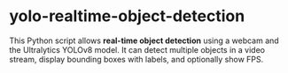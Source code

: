# yolo-realtime-object-detection
This Python script allows **real-time object detection** using a webcam and the Ultralytics YOLOv8 model. It can detect multiple objects in a video stream, display bounding boxes with labels, and optionally show FPS.
